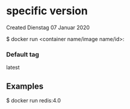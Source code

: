 # specific version
Created Dienstag 07 Januar 2020

$ docker run <container name/image name/id>:<tag>

### Default tag
latest

Examples
--------
$ docker run redis:4.0

